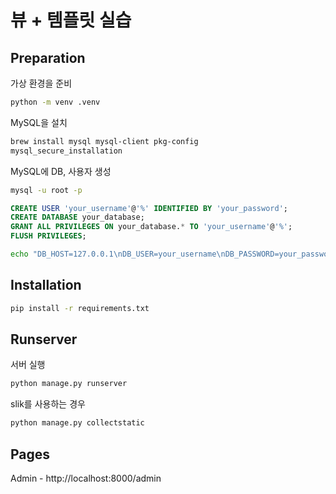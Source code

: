 # 뷰 + 템플릿 실습

## Preparation

가상 환경을 준비

```bash
python -m venv .venv
```

MySQL을 설치

```bash
brew install mysql mysql-client pkg-config
mysql_secure_installation
```

MySQL에 DB, 사용자 생성

```bash
mysql -u root -p

```

```sql
CREATE USER 'your_username'@'%' IDENTIFIED BY 'your_password';
CREATE DATABASE your_database;
GRANT ALL PRIVILEGES ON your_database.* TO 'your_username'@'%';
FLUSH PRIVILEGES;
```

```bash
echo "DB_HOST=127.0.0.1\nDB_USER=your_username\nDB_PASSWORD=your_password\nDB_NAME=your_database" > .env
```

## Installation

```bash
pip install -r requirements.txt
```

## Runserver

서버 실행

```bash
python manage.py runserver
```

slik를 사용하는 경우

```bash
python manage.py collectstatic
```

## Pages

Admin - http://localhost:8000/admin
